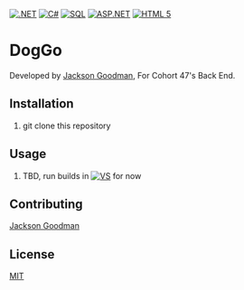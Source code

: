 [![.NET](https://img.shields.io/badge/.NET-5C2D91.svg?style=for-the-badge)](#)
[![C#](https://img.shields.io/badge/c%23-006400.svg?style=for-the-badge&logo=c-sharp&logoColor=white)](#)
[![SQL](https://img.shields.io/badge/SQL-CC2927.svg?style=for-the-badge&logo=microsoft-sql-server&logoColor=white)](#)
[![ASP.NET](https://img.shields.io/badge/ASP.NET-%231572B6.svg?style=for-the-badge&logo=.net&logoColor=white)](#)
[![HTML 5](https://img.shields.io/badge/html5-%23E34F26.svg?style=for-the-badge&logo=html5&logoColor=white)](#)


# DogGo
Developed by [Jackson Goodman](https://github.com/jacksonrgoodman), For Cohort 47's Back End.
## Installation
1. git clone this repository

## Usage
1. TBD, run builds in [![VS](https://img.shields.io/badge/VS_2019-5C2D91.svg?style=for-the-badge&logo=visual-studio&logoColor=white)](#) for now

## Contributing
[Jackson Goodman](https://github.com/jacksonrgoodman)  

## License
[MIT](https://choosealicense.com/licenses/mit/)


